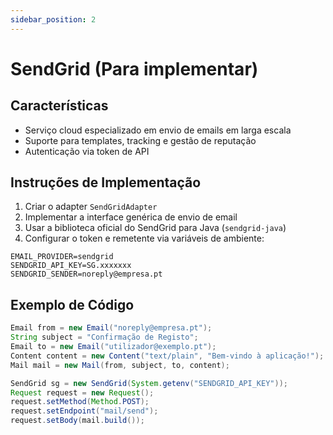 ```yaml
---
sidebar_position: 2
---
```


# SendGrid (Para implementar)

## Características

- Serviço cloud especializado em envio de emails em larga escala  
- Suporte para templates, tracking e gestão de reputação  
- Autenticação via token de API

## Instruções de Implementação

1. Criar o adapter `SendGridAdapter`
2. Implementar a interface genérica de envio de email
3. Usar a biblioteca oficial do SendGrid para Java (`sendgrid-java`)
4. Configurar o token e remetente via variáveis de ambiente:

```properties
EMAIL_PROVIDER=sendgrid
SENDGRID_API_KEY=SG.xxxxxxx
SENDGRID_SENDER=noreply@empresa.pt
```

## Exemplo de Código
```java
Email from = new Email("noreply@empresa.pt");
String subject = "Confirmação de Registo";
Email to = new Email("utilizador@exemplo.pt");
Content content = new Content("text/plain", "Bem-vindo à aplicação!");
Mail mail = new Mail(from, subject, to, content);

SendGrid sg = new SendGrid(System.getenv("SENDGRID_API_KEY"));
Request request = new Request();
request.setMethod(Method.POST);
request.setEndpoint("mail/send");
request.setBody(mail.build());
```
